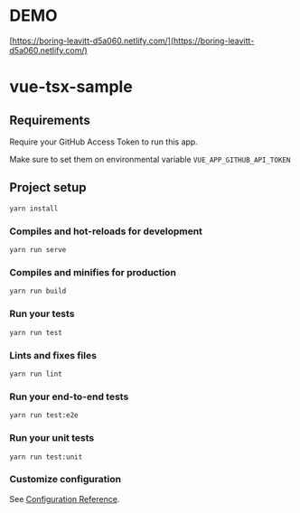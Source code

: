 # DEMO

[https://boring-leavitt-d5a060.netlify.com/](https://boring-leavitt-d5a060.netlify.com/)

# vue-tsx-sample

## Requirements

Require your GitHub Access Token to run this app.

Make sure to set them on environmental variable `VUE_APP_GITHUB_API_TOKEN`

## Project setup

```
yarn install
```

### Compiles and hot-reloads for development

```
yarn run serve
```

### Compiles and minifies for production

```
yarn run build
```

### Run your tests

```
yarn run test
```

### Lints and fixes files

```
yarn run lint
```

### Run your end-to-end tests

```
yarn run test:e2e
```

### Run your unit tests

```
yarn run test:unit
```

### Customize configuration

See [Configuration Reference](https://cli.vuejs.org/config/).
